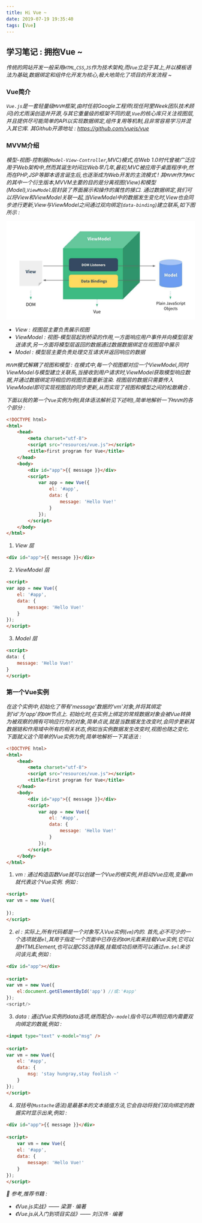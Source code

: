 ```yaml
---
title: Hi Vue ~
date: 2019-07-19 19:35:40
tags: [Vue]
---
```


## 学习笔记 : 拥抱Vue ~
*传统的网站开发一般采用`HTML`,`CSS`,`JS`作为技术架构,而`Vue`立足于其上,并以模板语法为基础,数据绑定和组件化开发为核心,极大地简化了项目的开发流程 ~*


### Vue简介
*`Vue.js`是一套轻量级`MVVM`框架,由时任前Google工程师(现任阿里Week团队技术顾问)的尤雨溪创造并开源,与其它重量级的框架不同的是,`Vue`的核心库只关注视图层,并且提供尽可能简单的API以实现数据绑定,组件复用等机制,且非常容易学习并混入其它库. 其Github开源地址 : https://github.com/vuejs/vue*


### MVVM介绍
*模型-视图-控制器(`Model-View-Controller`,MVC)模式,在Web 1.0时代曾被广泛应用于Web架构中,然而其诞生时间比Web早几年,最初,MVC被应用于桌面程序中,然而在PHP,JSP等脚本语言诞生后,也逐渐成为Web开发的主流模式 ! 其`MVVM`作为`MVC`的其中一个衍生版本,MVVM主要的目的是分离视图(View)和模型(Model),`ViewModel`层封装了界面展示和操作的属性的接口. 通过数据绑定,我们可以将View和ViewModel关联一起,当ViewModel中的数据发生变化时,View也会同步进行更新,View与ViewModel之间通过双向绑定(`data-binding`)建立联系,如下图所示 :*

![](Hi-Vue/MVVM-模式.jpg)
- *View : 视图层主要负责展示视图*
- *ViewModel : 视图-模型层起到桥梁的作用,一方面响应用户事件并向模型层发送请求,另一方面将模型层返回的数据通过数据数据绑定在视图层中展示*
- *Model : 模型层主要负责处理交互请求并返回响应的数据*


*`MVVM`模式解耦了视图和模型 : 在模式中,每一个视图都对应一个ViewModel,同时ViewModel与模型建立关联系,当接收到用户请求时,ViewModel获取模型响应数据,并通过数据绑定将相应的视图页面重新渲染. 视图层的数据只需要传入ViewModel即可实现视图层的同步更新,从而实现了视图和模型之间的松散耦合 .*


*下面以我的第一个`Vue`实例为例(具体语法解析见下述哟),简单地解析一下`MVVM`的各个部分 :*
```html
<!DOCTYPE html>
<html>
	<head>
		<meta charset="utf-8">
		<script src="resources/vue.js"></script>
		<title>first program for Vue</title>
	</head>
	<body>
		<div id="app">{{ message }}</div>
		<script>
			var app = new Vue({
				el: '#app',
				data: {
					message: 'Hello Vue!'
				}
			});
		</script>
	</body>
</html>
```

1. *View 层*
```html
<div id="app">{{ message }}</div>
```

2. *ViewModel 层*
```html
<script>
var app = new Vue({
	el: '#app',
	data: {
		message: 'Hello Vue!'
	}
});
</script>
```

3. *Model 层*
```html
<script>
data: {
	message: 'Hello Vue!'
}
</script>
```


### 第一个Vue实例
*在这个实例中,初始化了带有'message'数据的'vm'对象,并将其绑定到'id'为'app'的`DOM`节点上. 初始化时,在实例上绑定的常规数据对象会被Vue转换为被观察的拥有可响应行为的对象,简单点说,就是当数据发生改变时,会同步更新其数据链和作用域中所有的相关状态,例如当实例数据发生改变时,视图也随之变化. 下面就义这个简单的Vue实例为例,简单地解析一下其语法 :*
```html
<!DOCTYPE html>
<html>
	<head>
		<meta charset="utf-8">
		<script src="resources/vue.js"></script>
		<title>first program for Vue</title>
	</head>
	<body>
		<div id="app">{{ message }}</div>
		<script>
			var app = new Vue({
				el: '#app',
				data: {
					message: 'Hello Vue!'
				}
			});
		</script>
	</body>
</html>
```

1. *vm : 通过构造函数Vue就可以创建一个Vue的根实例,并启动Vue应用,变量vm就代表这个Vue实例. 例如 :*
```html
<script>
var vm = new Vue({
	
});
</script>
```

2. *el : 实际上,所有代码都是一个对象写入Vue实例(`vm`)内的. 首先,必不可少的一个选项就是`el`,其用于指定一个页面中已存在的`DOM`元素来挂载Vue实例,它可以是HTMLElement,也可以是CSS选择器,挂载成功后继而可以通过`vm.$el`来访问该元素,例如 :*
```html
<div id="app"></div>

<script>
var vm = new Vue({
    el:document.getElementById('app') //或:'#app'
});
<script/>
```

3. *data : 通过Vue实例的data选项,继而配合`v-model`指令可以声明应用内需要双向绑定的数据,例如 :*
```html
<input type="text" v-model="msg" />

<script>
var vm = new Vue({
	el: '#app',
	data: {
		msg: 'stay hungray,stay foolish ~'
	}
});
</script>
```

4. *双括号(`Mustache`语法)是最基本的文本插值方法,它会自动将我们双向绑定的数据实时显示出来,例如 :*
```html
<div id="app">{{ message }}</div>

<script>
    var vm = new Vue({
	el: '#app',
	data: {
		message: 'Hello Vue!'
	}
});
</script>
```


*📖 参考,推荐书籍 :*
- *《Vue.js实战》—— 梁灏 · 编著*
- *《Vue.js从入门到项目实战》—— 刘汉伟 · 编著*